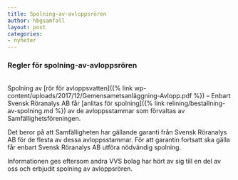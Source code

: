 ```yaml
---
title: Spolning-av-avloppsrören
author: hbgsamfall
layout: post
categories:
- nyheter
---
```

### Regler för spolning-av-avloppsrören  
<BR>  
Spolning av [rör för avloppsvatten]({% link wp-content/uploads/2017/12/Gemensametsanläggning-Avlopp.pdf %}) – Enbart Svensk Röranalys AB får [anlitas för spolning]({% link relining/bestallning-av-spolning.md %}) av de avloppsstammar som förvaltas av Samfällighetsföreningen.  

Det beror på att Samfälligheten har gällande garanti från Svensk Röranalys AB för de flesta av dessa avloppsstammar. För att garantin fortsatt ska gälla får enbart Svensk Röranalys AB utföra nödvändig spolning.  

Informationen ges eftersom andra VVS bolag har hört av sig till en del av oss och erbjudit spolning av avloppsrören. 
